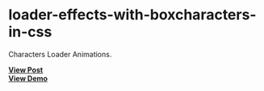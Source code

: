 # loader-effects-with-boxcharacters-in-css
Characters Loader Animations.

<a href="https://designdrastic.com/snippet/loader-effects-with-boxcharacters-in-css"><strong>View Post</strong></a>
<br />
<a href="https://designdrastic.com/post/demo/loader-effects-with-boxcharacters-in-css"><strong>View Demo</strong></a>

